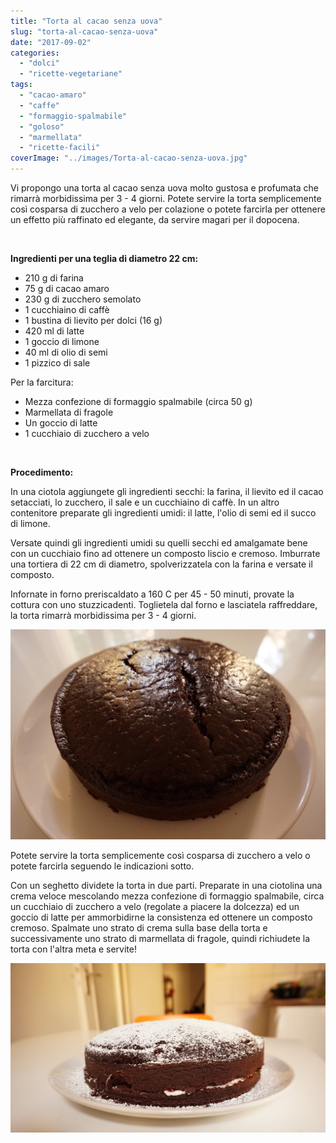 ```yaml
---
title: "Torta al cacao senza uova"
slug: "torta-al-cacao-senza-uova"
date: "2017-09-02"
categories: 
  - "dolci"
  - "ricette-vegetariane"
tags: 
  - "cacao-amaro"
  - "caffe"
  - "formaggio-spalmabile"
  - "goloso"
  - "marmellata"
  - "ricette-facili"
coverImage: "../images/Torta-al-cacao-senza-uova.jpg"
---
```


Vi propongo una torta al cacao senza uova molto gustosa e profumata che rimarrà morbidissima per 3 - 4 giorni. Potete servire la torta semplicemente così cosparsa di zucchero a velo per colazione o potete farcirla per ottenere un effetto più raffinato ed elegante, da servire magari per il dopocena.

 

**Ingredienti per una teglia di diametro 22 cm:**

- 210 g di farina
- 75 g di cacao amaro
- 230 g di zucchero semolato
- 1 cucchiaino di caffè
- 1 bustina di lievito per dolci (16 g)
- 420 ml di latte
- 1 goccio di limone
- 40 ml di olio di semi
- 1 pizzico di sale

Per la farcitura:

- Mezza confezione di formaggio spalmabile (circa 50 g)
- Marmellata di fragole
- Un goccio di latte
- 1 cucchiaio di zucchero a velo

 

**Procedimento:**

In una ciotola aggiungete gli ingredienti secchi: la farina, il lievito ed il cacao setacciati, lo zucchero, il sale e un cucchiaino di caffè. In un altro contenitore preparate gli ingredienti umidi: il latte, l'olio di semi ed il succo di limone.

Versate quindi gli ingredienti umidi su quelli secchi ed amalgamate bene con un cucchiaio fino ad ottenere un composto liscio e cremoso. Imburrate una tortiera di 22 cm di diametro, spolverizzatela con la farina e versate il composto.

Infornate in forno preriscaldato a 160 C per 45 - 50 minuti, provate la cottura con uno stuzzicadenti. Toglietela dal forno e lasciatela raffreddare, la torta rimarrà morbidissima per 3 - 4 giorni.

![torta al cacao](../images/Torta-al-cacao-senza-uova1.jpg)

Potete servire la torta semplicemente così cosparsa di zucchero a velo o potete farcirla seguendo le indicazioni sotto.

Con un seghetto dividete la torta in due parti. Preparate in una ciotolina una crema veloce mescolando mezza confezione di formaggio spalmabile, circa un cucchiaio di zucchero a velo (regolate a piacere la dolcezza) ed un goccio di latte per ammorbidirne la consistenza ed ottenere un composto cremoso. Spalmate uno strato di crema sulla base della torta e successivamente uno strato di marmellata di fragole, quindi richiudete la torta con l'altra meta e servite!

![torta al cacao](../images/Torta-al-cacao-senza-uova2-1.jpg)

